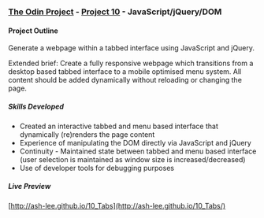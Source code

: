 ### [The Odin Project](http://www.theodinproject.com/) - [Project 10](http://www.theodinproject.com/javascript-and-jquery/manipulating-the-dom-with-jquery) - JavaScript/jQuery/DOM

#### Project Outline
Generate a webpage within a tabbed interface using JavaScript and jQuery.

Extended brief: Create a fully responsive webpage which transitions from a desktop based tabbed interface to a mobile optimised menu system. All content should be added dynamically without reloading or changing the page.

##### Skills Developed
<ul>
	<li>Created an interactive tabbed and menu based interface that dynamically (re)renders the page content</li>
	<li>Experience of manipulating the DOM directly via JavaScript and jQuery</li>
	<li>Continuity - Maintained state between tabbed and menu based interface (user selection is maintained as window size is increased/decreased)</li>
	<li>Use of developer tools for debugging purposes</li>
</ul>

##### Live Preview
[http://ash-lee.github.io/10_Tabs](http://ash-lee.github.io/10_Tabs/)